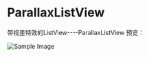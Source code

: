 # ParallaxListView
带视差特效的ListView----ParallaxListView
预览：

![Sample Image](https://github.com/hihiwjc/ParallaxListView/blob/master/ScreenShot.gif "An example implementation")

